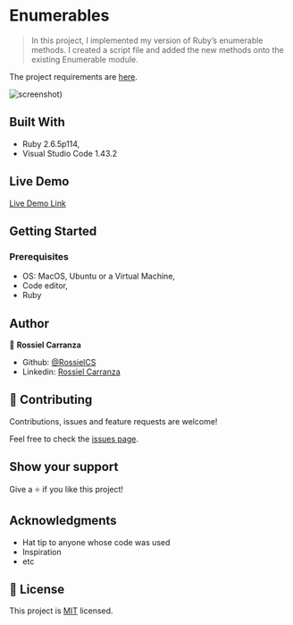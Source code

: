 # Enumerables
> In this project, I implemented my version of Ruby’s enumerable methods.
I created a script file and added the new methods onto the existing Enumerable module.

The project requirements are [here](https://www.theodinproject.com/courses/ruby-programming/lessons/advanced-building-blocks#project-2-enumerable-methods).

![screenshot](https://user-images.githubusercontent.com/60085697/79482990-fe5e7e80-7fe7-11ea-9f65-ef567709c370.png))

## Built With

- Ruby 2.6.5p114,
- Visual Studio Code 1.43.2

## Live Demo

[Live Demo Link](https://repl.it/@RossielCarranza/Enumerables)


## Getting Started
### Prerequisites

- OS: MacOS, Ubuntu or a Virtual Machine,
- Code editor,
- Ruby


## Author

👤 **Rossiel Carranza**

- Github: [@RossielCS](https://github.com/RossielCS)
- Linkedin: [Rossiel Carranza](https://www.linkedin.com/in/rossiel-carranza-1666b11a1/)


## 🤝 Contributing

Contributions, issues and feature requests are welcome!

Feel free to check the [issues page](issues/).

## Show your support

Give a ⭐️ if you like this project!

## Acknowledgments

- Hat tip to anyone whose code was used
- Inspiration
- etc

## 📝 License

This project is [MIT](lic.url) licensed.
